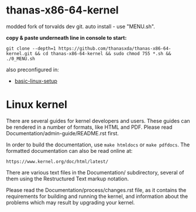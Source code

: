 thanas-x86-64-kernel
====================
modded fork of torvalds dev git.
auto install - use "MENU.sh".

**copy & paste underneath line in console to start:**

```
git clone --depth=1 https://github.com/thanasxda/thanas-x86-64-kernel.git && cd thanas-x86-64-kernel && sudo chmod 755 *.sh && ./0_MENU.sh
```
also preconfigured in:
- [basic-linux-setup](https://github.com/thanasxda/basic-linux-setup.git)


Linux kernel
============

There are several guides for kernel developers and users. These guides can
be rendered in a number of formats, like HTML and PDF. Please read
Documentation/admin-guide/README.rst first.

In order to build the documentation, use ``make htmldocs`` or
``make pdfdocs``.  The formatted documentation can also be read online at:

    https://www.kernel.org/doc/html/latest/

There are various text files in the Documentation/ subdirectory,
several of them using the Restructured Text markup notation.

Please read the Documentation/process/changes.rst file, as it contains the
requirements for building and running the kernel, and information about
the problems which may result by upgrading your kernel.
